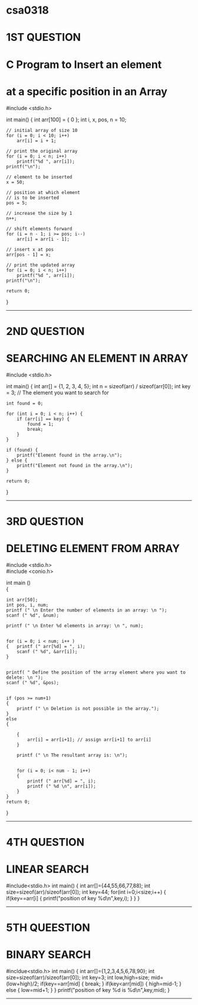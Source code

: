 # csa0318
# 1ST QUESTION 
# C Program to Insert an element
# at a specific position in an Array

#include <stdio.h>

int main()
{
	int arr[100] = { 0 };
	int i, x, pos, n = 10;

	// initial array of size 10
	for (i = 0; i < 10; i++)
		arr[i] = i + 1;

	// print the original array
	for (i = 0; i < n; i++)
		printf("%d ", arr[i]);
	printf("\n");

	// element to be inserted
	x = 50;

	// position at which element
	// is to be inserted
	pos = 5;

	// increase the size by 1
	n++;

	// shift elements forward
	for (i = n - 1; i >= pos; i--)
		arr[i] = arr[i - 1];

	// insert x at pos
	arr[pos - 1] = x;

	// print the updated array
	for (i = 0; i < n; i++)
		printf("%d ", arr[i]);
	printf("\n");

	return 0;
}
*************************************************************************************************************
# 2ND QUESTION
# SEARCHING AN ELEMENT IN ARRAY
#include <stdio.h>

int main() {
    int arr[] = {1, 2, 3, 4, 5};
    int n = sizeof(arr) / sizeof(arr[0]);
    int key = 3;  // The element you want to search for

    int found = 0;

    for (int i = 0; i < n; i++) {
        if (arr[i] == key) {
            found = 1;
            break;
        }
    }

    if (found) {
        printf("Element found in the array.\n");
    } else {
        printf("Element not found in the array.\n");
    }

    return 0;
}
****************************************************************************************************************
# 3RD QUESTION
# DELETING ELEMENT FROM ARRAY

#include <stdio.h>  
#include <conio.h>  
  
int main ()  
{  
      
    int arr[50];  
    int pos, i, num;
    printf (" \n Enter the number of elements in an array: \n ");  
    scanf (" %d", &num);  
      
    printf (" \n Enter %d elements in array: \n ", num);  
      
  
    for (i = 0; i < num; i++ )  
    {   printf (" arr[%d] = ", i);  
        scanf (" %d", &arr[i]);  
    }  
      
   
    printf( " Define the position of the array element where you want to delete: \n ");  
    scanf (" %d", &pos);  
      
    
    if (pos >= num+1)  
    {  
        printf (" \n Deletion is not possible in the array.");  
    }  
    else  
    {  
      
        {  
            arr[i] = arr[i+1]; // assign arr[i+1] to arr[i]  
        }  
          
        printf (" \n The resultant array is: \n");  
          
      
        for (i = 0; i< num - 1; i++)  
        {  
            printf (" arr[%d] = ", i);  
            printf (" %d \n", arr[i]);  
        }  
    }  
    return 0;  
}  
*******************************************************************************************************************
# 4TH QUESTION
# LINEAR SEARCH
#include<stdio.h>
int main()
{
   int arr[]={44,55,66,77,88);
   int size=sizeof(arr)/sizeof(arr[0]);
   int key=44;
   for(int i=0;i<size;i++)
   {
       if(key==arr[i]
       {
           printf("position of key %d\n",key,i);
      }
  }
}
**********************************************************************************************************************
# 5TH QUEESTION
# BINARY SEARCH
#incldue<stdio.h>
int main()
{
   int arr[]={1,2,3,4,5,6,78,90};
   int size=sizeof(arr)/sizeof(arr[0]);
   int key=3;
   int low,high=size;
   mid=(low+high)/2;
   if(key==arr[mid]
   {
     break;
    }
    if(key<arr[mid])
    {
      high=mid-1;
    }
    else
    {
       low=mid+1;
    }
  }
  printf("position of key %d is %d\n",key,mid);
}
*****************************************************************************************************************************
